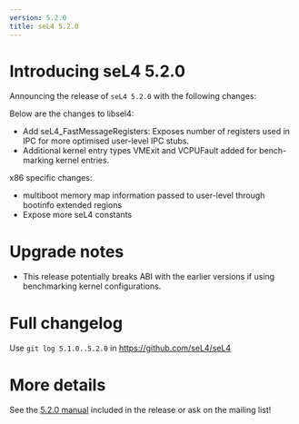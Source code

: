 ```yaml
---
version: 5.2.0
title: seL4 5.2.0
---
```

# Introducing seL4 5.2.0
 Announcing the release of `seL4 5.2.0`
with the following changes:

Below are the changes to libsel4:

- Add seL4_FastMessageRegisters: Exposes number of registers used
        in IPC for more optimised user-level IPC stubs.
- Additional kernel entry types VMExit and VCPUFault added for
        bench-marking kernel entries.

x86 specific changes:

- multiboot memory map information passed to user-level through
        bootinfo extended regions
- Expose more seL4 constants

# Upgrade notes


- This release potentially breaks ABI with the earlier versions if
      using benchmarking kernel configurations.

# Full changelog


Use `git log 5.1.0..5.2.0` in <https://github.com/seL4/seL4>

# More details


See the
[5.2.0 manual](http://sel4.systems/Info/Docs/seL4-manual-5.2.0.pdf) included in the release or ask on the mailing list!
